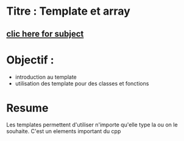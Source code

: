 # Titre : Template et array

## [clic here for subject](https://github.com/vportens/Piscine_CPP/blob/master/day07/CPP07.subject.pdf) 
# Objectif : 
- introduction au template
- utilisation des template pour des classes et fonctions

# Resume
Les templates permettent d'utiliser n'importe qu'elle type la ou on le souhaite.
C'est un elements important du cpp
